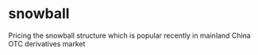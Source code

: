 # snowball
Pricing the snowball structure which is popular recently in mainland China OTC derivatives market
